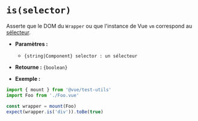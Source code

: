 # `is(selector)`

Asserte que le DOM du `Wrapper` ou que l'instance de Vue `vm` correspond au [sélecteur](../selectors.md).

- **Paramètres :**
  - `{string|Component} selector : un sélecteur`

- **Retourne :** `{boolean}`

- **Exemple :**

```js
import { mount } from '@vue/test-utils'
import Foo from './Foo.vue'

const wrapper = mount(Foo)
expect(wrapper.is('div')).toBe(true)
```
